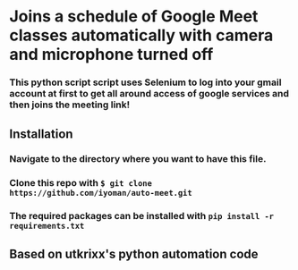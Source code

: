 # Joins a schedule of Google Meet classes automatically with camera and microphone turned off

### This python script script uses Selenium to log into your gmail account at first to get all around access of google services and then joins the meeting link!

## Installation

### Navigate to the directory where you want to have this file.
### Clone this repo with ` $ git clone https://github.com/iyoman/auto-meet.git `
### The required packages can be installed with `pip install -r requirements.txt` 

## Based on utkrixx's python automation code
